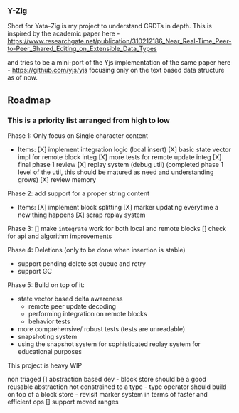 ### Y-Zig

Short for Yata-Zig is my project to understand CRDTs in depth.
This is inspired by the academic paper here - https://www.researchgate.net/publication/310212186_Near_Real-Time_Peer-to-Peer_Shared_Editing_on_Extensible_Data_Types

and tries to be a mini-port of the Yjs implementation of the same paper here -
https://github.com/yjs/yjs
focusing only on the text based data structure as of now.

## Roadmap

### This is a priority list arranged from high to low
Phase 1: Only focus on Single character content
- Items:
  [X] implement integration logic (local insert)
  [X] basic state vector impl for remote block integ
  [X] more tests for remote update integ
  [X] final phase 1 review
  [X] replay system (debug util) (completed phase 1 level of the util, this should be matured as need and understanding grows)
  [X] review memory

Phase 2: add support for a proper string content
- Items:
  [X] implement block splitting
  [X] marker updating everytime a new thing happens
  [X] scrap replay system

Phase 3:
  [] make `integrate` work for both local and remote blocks
  [] check for api and algorithm improvements

Phase 4: Deletions (only to be done when insertion is stable)
- support pending delete set queue and retry
- support GC

Phase 5: Build on top of it:
- state vector based delta awareness
  - remote peer update decoding
  - performing integration on remote blocks
  - behavior tests
- more comprehensive/ robust tests (tests are unreadable)
- snapshoting system
- using the snapshot system for sophisticated replay system for
  educational purposes

This project is heavy WIP

non triaged
  [] abstraction based dev
    - block store should be a good reusable abstraction not constrained to a type
    - type operator should build on top of a block store
    - revisit marker system in terms of faster and efficient ops
  [] support moved ranges

